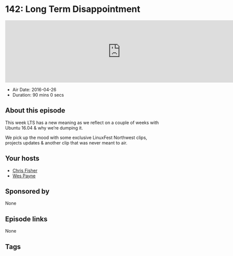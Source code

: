 # 142: Long Term Disappointment

<iframe src="https://player.fireside.fm/v2/RUkczH-V+uQPgyhLK?theme=dark" width="740" height="200" frameborder="0" scrolling="no"></iframe>

* Air Date: 2016-04-26
* Duration: 90 mins 0 secs

## About this episode

This week LTS has a new meaning as we reflect on a couple of weeks with Ubuntu 16.04 & why we’re dumping it.

We pick up the mood with some exclusive LinuxFest Northwest clips, projects updates & another clip that was never meant to air.

## Your hosts
* [Chris Fisher](https://linuxunplugged.com/hosts/chrislas)
* [Wes Payne](https://linuxunplugged.com/hosts/wes)

## Sponsored by

None



## Episode links

None



## Tags

